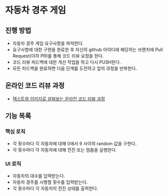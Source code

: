 # 자동차 경주 게임
## 진행 방법
* 자동차 경주 게임 요구사항을 파악한다.
* 요구사항에 대한 구현을 완료한 후 자신의 github 아이디에 해당하는 브랜치에 Pull Request(이하 PR)를 통해 코드 리뷰 요청을 한다.
* 코드 리뷰 피드백에 대한 개선 작업을 하고 다시 PUSH한다.
* 모든 피드백을 완료하면 다음 단계를 도전하고 앞의 과정을 반복한다.

## 온라인 코드 리뷰 과정
* [텍스트와 이미지로 살펴보는 온라인 코드 리뷰 과정](https://github.com/next-step/nextstep-docs/tree/master/codereview)

## 기능 목록
### 핵심 로직
* 각 횟수마다 각 자동차에 대해 0에서 9 사이의 random 값을 구한다.
* 각 횟수마다 각 자동차에 대해 전진 또는 멈춤을 실행한다.
### UI 로직
* 자동차의 대수를 입력받는다.
* 자동차 경주를 시행할 횟수를 입력받는다.
* 각 횟수마다 각 자동차의 전진 상태를 출력한다.